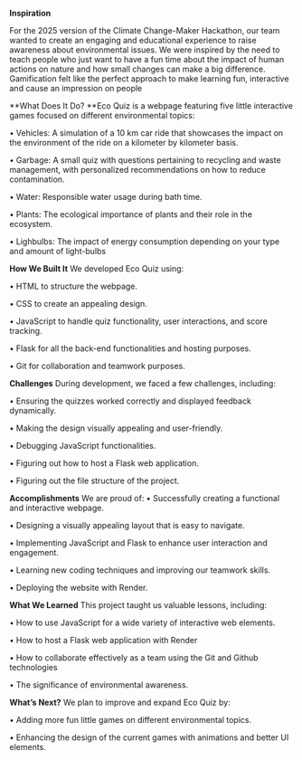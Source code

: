 **Inspiration**

For the 2025 version of the Climate Change-Maker Hackathon, our team wanted to create an engaging and educational experience to raise awareness about environmental issues. We were inspired by the need to teach people who just want to have a fun time about the impact of human actions on nature and how small changes can make a big difference. Gamification felt like the perfect approach to make learning fun, interactive and cause an impression on people

**What Does It Do?
**Eco Quiz is a webpage featuring five little interactive games focused on different environmental topics:

• Vehicles: A simulation of a 10 km car ride that showcases the impact on the environment of the ride on a kilometer by kilometer basis.

• Garbage: A small quiz with questions pertaining to recycling and waste management, with personalized recommendations on how to reduce contamination.

• Water: Responsible water usage during bath time.

• Plants: The ecological importance of plants and their role in the ecosystem.

• Lighbulbs: The impact of energy consumption depending on your type and amount of light-bulbs

**How We Built It**
We developed Eco Quiz using:

• HTML to structure the webpage.

• CSS to create an appealing design.

• JavaScript to handle quiz functionality, user interactions, and score tracking.

• Flask for all the back-end functionalities and hosting purposes.

• Git for collaboration and teamwork purposes.

**Challenges**
During development, we faced a few challenges, including:

• Ensuring the quizzes worked correctly and displayed feedback dynamically.

• Making the design visually appealing and user-friendly.

• Debugging JavaScript functionalities.

• Figuring out how to host a Flask web application.

• Figuring out the file structure of the project.

**Accomplishments**
We are proud of:
• Successfully creating a functional and interactive webpage.

• Designing a visually appealing layout that is easy to navigate.

• Implementing JavaScript and Flask to enhance user interaction and engagement.

• Learning new coding techniques and improving our teamwork skills.

• Deploying the website with Render.

**What We Learned**
This project taught us valuable lessons, including:

• How to use JavaScript for a wide variety of interactive web elements.

• How to host a Flask web application with Render

• How to collaborate effectively as a team using the Git and Github technologies

• The significance of environmental awareness.

**What’s Next?**
We plan to improve and expand Eco Quiz by:

• Adding more fun little games on different environmental topics.

• Enhancing the design of the current games with animations and better UI elements.
